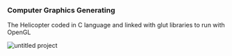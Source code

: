 
### Computer Graphics Generating ###

The Helicopter coded in C language and linked with glut libraries to run with OpenGL

![untitled project](https://user-images.githubusercontent.com/20632410/53711639-a5924d80-3e08-11e9-8d19-8def17d772c3.gif)


